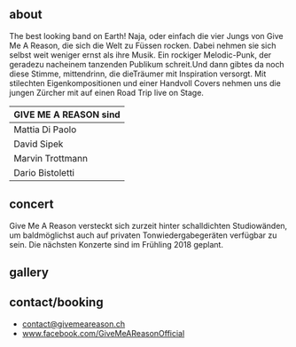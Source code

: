## about

The best looking band on Earth! Naja, oder einfach die vier Jungs von Give Me A
Reason, die sich die Welt zu Füssen rocken. Dabei nehmen sie sich selbst weit
weniger ernst als ihre Musik. Ein rockiger Melodic-Punk, der geradezu nacheinem
tanzenden Publikum schreit.Und dann gibtes da noch diese Stimme, mittendrinn,
die dieTräumer mit Inspiration versorgt. Mit stilechten Eigenkompositionen und
einer Handvoll Covers nehmen uns die jungen Zürcher mit auf einen Road Trip live
on Stage.

| GIVE ME A REASON sind |
| --------------------- |
| Mattia Di Paolo       | Vocals/Gitarre |
| David Sipek           | Gitarre |
| Marvin Trottmann      | Bass |
| Dario Bistoletti      | Drums |

## concert

Give Me A Reason versteckt sich zurzeit hinter schalldichten Studiowänden, um
baldmöglichst auch auf privaten Tonwiedergabegeräten verfügbar zu sein. Die
nächsten Konzerte sind im Frühling 2018 geplant.

## gallery

## contact/booking

* contact@givemeareason.ch
* www.facebook.com/GiveMeAReasonOfficial
